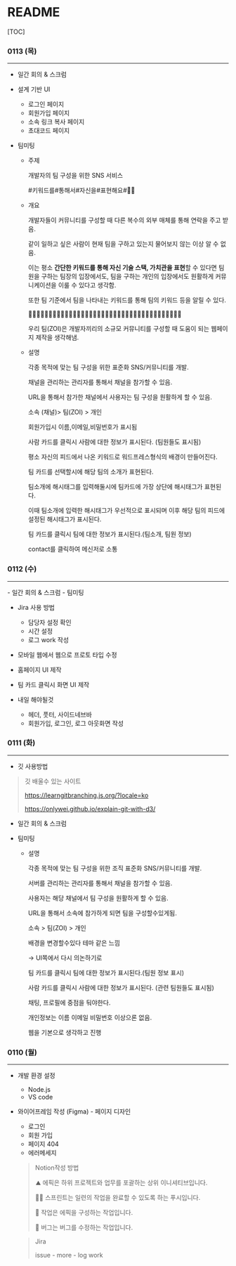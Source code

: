 # README

[TOC]

### 0113 (목)

<hr>

- 일간 회의 & 스크럼 

- 설계 기반 UI

  - 로그인 페이지
  - 회원가입 페이지
  - 소속 링크 복사 페이지
  - 초대코드 페이지

- 팀미팅

  - 주제 

    개발자의 팀 구성을 위한 SNS 서비스

    \#키워드를#통해서#자신을#표현해요#🐱‍🐉

  

  - 개요

    개발자들이 커뮤니티를 구성할 때 다른 복수의 외부 매체를 통해 연락을 주고 받음.

    같이 일하고 싶은 사람이 현재 팀을 구하고 있는지 물어보지 않는 이상 알 수 없음.

    이는 평소 **간단한 키워드를 통해 자신 기술 스택, 가치관을 표현**할 수 있다면 팀원을 구하는 팀장의 입장에서도, 팀을 구하는 개인의 입장에서도 원활하게 커뮤니케이션을 이룰 수 있다고 생각함.

    또한 팀 기준에서 팀을 나타내는 키워드를 통해 팀의 키워드 등을 알릴 수 있다.

    🐱‍🐉🐱‍🐉🐱‍🐉🐱‍🐉🐱‍🐉🐱‍🐉🐱‍🐉🐱‍🐉🐱‍🐉🐱‍🐉🐱‍🐉🐱‍🐉🐱‍🐉🐱‍🐉🐱‍🐉🐱‍🐉🐱‍🐉🐱‍🐉🐱‍🐉

    우리 팀(ZOI)은 개발자끼리의 소규모 커뮤니티를 구성할 때 도움이 되는 웹페이지 제작을 생각해냄.

  

  - 설명

    각종 목적에 맞는 팀 구성을 위한 표준화 SNS/커뮤니티를 개발.

    채널을 관리하는 관리자를 통해서 채널을 참가할 수 있음.

    URL을 통해서 참가한 채널에서 사용자는 팀 구성을 원활하게 할 수 있음.

    소속 (채널)> 팀(ZOI) > 개인

    회원가입시 이름,이메일,비밀번호가 표시됨

    사람 카드를 클릭시 사람에 대한 정보가 표시된다. (팀원들도 표시됨)

    평소 자신의 피드에서 나온 키워드로 워드프레스형식의 배경이 만들어진다.

    팀 카드를 선택할시에 해당 팀의 소개가 표현된다.

    팀소개에 해시태그를 입력해둘시에 팀카드에 가장 상단에 해시태그가 표현된다.

    이때 팀소개에 입력한 해시태그가 우선적으로 표시되며 이후 해당 팀의 피드에 설정된 해시태그가 표시된다.

    팀 카드를 클릭시 팀에 대한 정보가 표시된다.(팀소개, 팀원 정보)

    contact를 클릭하여 메신저로 소통

    



### 0112 (수)

<hr>
- 일간 회의 & 스크럼
- 팀미팅

  - Jira 사용 방법 
    - 담당자 설정 확인
    - 시간 설정 
    - 로그 work 작성
  - 모바일 웹에서 웹으로 프로토 타입 수정 
  - 홈페이지 UI 제작
  - 팀 카드 클릭시 화면 UI 제작

- 내일 해야될것
  - 헤더, 풋터, 사이드네브바
  - 회원가입, 로그인, 로그 아웃화면 작성



### 0111 (화)

<hr>

- 깃 사용방법

> 깃 배울수 있는 사이트
>
> https://learngitbranching.js.org/?locale=ko
>
> https://onlywei.github.io/explain-git-with-d3/


- 일간 회의 & 스크럼

- 팀미팅

  - 설명

    각종 목적에 맞는 팀 구성을 위한 조직 표준화 SNS/커뮤니티를 개발.

    서버를 관리하는 관리자를 통해서 채널을 참가할 수 있음.

    사용자는 해당 채널에서 팀 구성을 원활하게 할 수 있음.

    URL을 통해서 소속에 참가하게 되면 팀을 구성할수있게됨.

    소속 > 팀(ZOI) > 개인

    배경을 변경할수있다 테마 같은 느낌

    → UI쪽에서 다시 의논하기로

    팀 카드를 클릭시 팀에 대한 정보가 표시된다.(팀원 정보 표시)

    사람 카드를 클릭시 사람에 대한 정보가 표시된다. (관련 팀원들도 표시됨)

    채팅, 프로필에 중점을 둬야한다.

    개인정보는 이름 이메일 비밀번호 이상으론 없음.

    웹을 기본으로 생각하고 진행



### 0110 (월)

<hr>

- 개발 환경 설정 

  - Node.js
  - VS code



- 와이어프레임 작성 (Figma) - 페이지 디자인


  - 로그인 
  - 회원 가입
  - 페이지 404
  - 에러메세지

  >  Notion작성 방법
  >
  > ![⛰](data:image/gif;base64,R0lGODlhAQABAIAAAP///wAAACH5BAEAAAAALAAAAAABAAEAAAICRAEAOw==)⛰ 에픽은 하위 프로젝트와 업무를 포괄하는 상위 이니셔티브입니다.
  >
  >  🏃‍♂️ 스프린트는 일련의 작업을 완료할 수 있도록 하는 푸시입니다. 
  >
  > 🔨 작업은 에픽을 구성하는 작업입니다. 
  >
  > 🐞 버그는 버그를 수정하는 작업입니다.

  > Jira
  >
  > issue - more - log work



